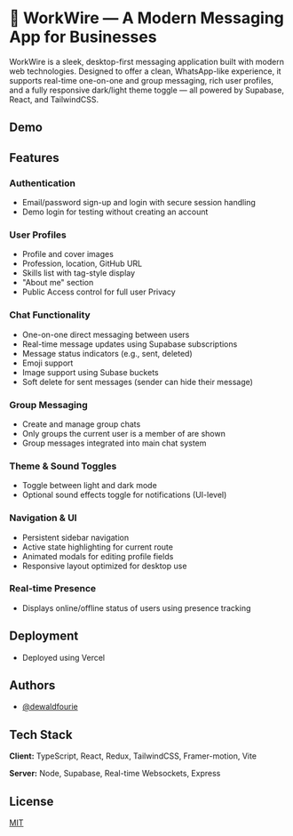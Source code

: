 
# 📨 WorkWire — A Modern Messaging App for Businesses

WorkWire is a sleek, desktop-first messaging application built with modern web technologies. Designed to offer a clean, WhatsApp-like experience, it supports real-time one-on-one and group messaging, rich user profiles, and a fully responsive dark/light theme toggle — all powered by Supabase, React, and TailwindCSS.

## Demo



## Features

### Authentication

- Email/password sign-up and login with secure session handling
- Demo login for testing without creating an account

### User Profiles

- Profile and cover images
- Profession, location, GitHub URL
- Skills list with tag-style display
- "About me" section
- Public Access control for full user Privacy

### Chat Functionality

- One-on-one direct messaging between users
- Real-time message updates using Supabase subscriptions
- Message status indicators (e.g., sent, deleted)
- Emoji support
- Image support using Subase buckets
- Soft delete for sent messages (sender can hide their message)

### Group Messaging

- Create and manage group chats
- Only groups the current user is a member of are shown
- Group messages integrated into main chat system

### Theme & Sound Toggles

- Toggle between light and dark mode
- Optional sound effects toggle for notifications (UI-level)

### Navigation & UI

- Persistent sidebar navigation
- Active state highlighting for current route
- Animated modals for editing profile fields
- Responsive layout optimized for desktop use

### Real-time Presence

- Displays online/offline status of users using presence tracking

## Deployment

- Deployed using Vercel 
## Authors

- [@dewaldfourie](https://github.com/DewaldFourie)


## Tech Stack

**Client:** TypeScript, React, Redux, TailwindCSS, Framer-motion, Vite

**Server:** Node, Supabase, Real-time Websockets, Express


## License

[MIT](https://choosealicense.com/licenses/mit/)

